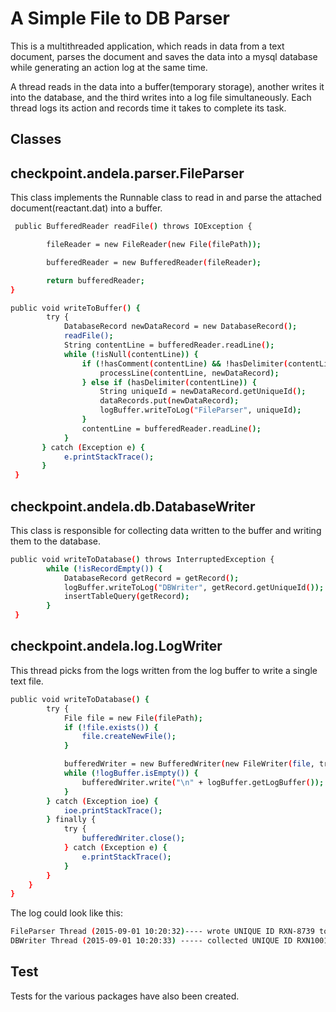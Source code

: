 # A Simple File to DB Parser

This is a multithreaded application, which reads in data from a text document, parses the document and saves the data into a mysql database while generating an action log at the same time.

A thread reads in the data into a buffer(temporary storage), another writes it into the database, and the third writes into a log file simultaneously. Each thread logs its action and records time it takes to complete its task.

## Classes

## checkpoint.andela.parser.FileParser
This class implements the Runnable class to read in and parse the attached document(reactant.dat) into a buffer.
```sh
 public BufferedReader readFile() throws IOException {

        fileReader = new FileReader(new File(filePath));

        bufferedReader = new BufferedReader(fileReader);

        return bufferedReader;
}

public void writeToBuffer() {
        try {
            DatabaseRecord newDataRecord = new DatabaseRecord();
            readFile();
            String contentLine = bufferedReader.readLine();
            while (!isNull(contentLine)) {
                if (!hasComment(contentLine) && !hasDelimiter(contentLine)) {
                    processLine(contentLine, newDataRecord);
                } else if (hasDelimiter(contentLine)) {
                    String uniqueId = newDataRecord.getUniqueId();
                    dataRecords.put(newDataRecord);
                    logBuffer.writeToLog("FileParser", uniqueId);
                }
                contentLine = bufferedReader.readLine();
            }
       } catch (Exception e) {
            e.printStackTrace();
       }
 }
```

## checkpoint.andela.db.DatabaseWriter

This class is responsible for collecting data written to the buffer and writing them to the database. 

```sh
public void writeToDatabase() throws InterruptedException {
        while (!isRecordEmpty()) {
            DatabaseRecord getRecord = getRecord();
            logBuffer.writeToLog("DBWriter", getRecord.getUniqueId());
            insertTableQuery(getRecord);
        }
 }
```

## checkpoint.andela.log.LogWriter
This thread picks from the logs written from the log buffer to write a single text file.
```sh
public void writeToDatabase() {
        try {
            File file = new File(filePath);
            if (!file.exists()) {
                file.createNewFile();
            }

            bufferedWriter = new BufferedWriter(new FileWriter(file, true));
            while (!logBuffer.isEmpty()) {
                bufferedWriter.write("\n" + logBuffer.getLogBuffer());
            }
        } catch (Exception ioe) {
            ioe.printStackTrace();
        } finally {
            try {
                bufferedWriter.close();
            } catch (Exception e) {
                e.printStackTrace();
            }
        }
    }
}
```

The log could look like this:
```sh
FileParser Thread (2015-09-01 10:20:32)---- wrote UNIQUE ID RXN-8739 to buffer
DBWriter Thread (2015-09-01 10:20:33) ----- collected UNIQUE ID RXN1001 from buffer
```

## Test 
Tests for the various packages have also been created.
